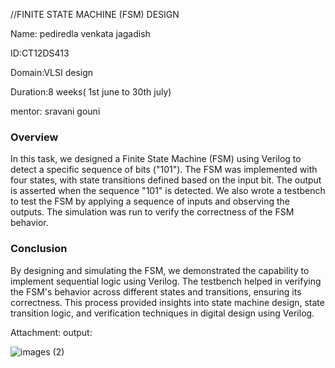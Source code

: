 //FINITE STATE MACHINE (FSM) DESIGN

Name: pediredla venkata jagadish

ID:CT12DS413

Domain:VLSI design 

Duration:8 weeks( 1st june to 30th july)

mentor: sravani gouni



### Overview

In this task, we designed a Finite State Machine (FSM) using Verilog to detect a specific sequence of bits ("101"). The FSM was implemented with four states, with state transitions defined based on the input bit. The output is asserted when the sequence "101" is detected. We also wrote a testbench to test the FSM by applying a sequence of inputs and observing the outputs. The simulation was run to verify the correctness of the FSM behavior.

### Conclusion

By designing and simulating the FSM, we demonstrated the capability to implement sequential logic using Verilog. The testbench helped in verifying the FSM's behavior across different states and transitions, ensuring its correctness. This process provided insights into state machine design, state transition logic, and verification techniques in digital design using Verilog.


Attachment:
output:

![images (2)](https://github.com/Jagadishpediredla/Codtech-tadk-2/assets/149489074/b60f529d-7b82-4d6f-811b-f6c179f3e9f8)


